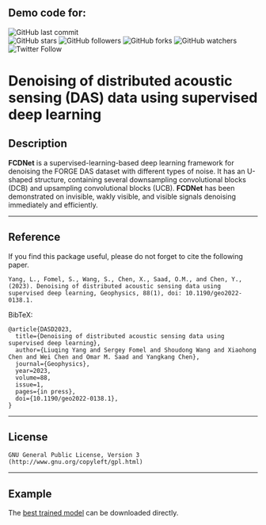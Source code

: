 ## Demo code for:


![GitHub last commit](https://img.shields.io/github/last-commit/YangLiuqing-add/FCDNet?style=plastic)    
![GitHub stars](https://img.shields.io/github/stars/YangLiuqing-add/FCDNet?style=social)
![GitHub followers](https://img.shields.io/github/followers/FCDNet?style=social)
![GitHub forks](https://img.shields.io/github/forks/YangLiuqing-add/FCDNet?style=social)
![GitHub watchers](https://img.shields.io/github/watchers/YangLiuqing-add/FCDNet?style=social)
![Twitter Follow](https://img.shields.io/twitter/follow/YangLiuqing-add?style=social)

**Denoising of distributed acoustic sensing (DAS) data using supervised deep learning**
======

## Description

**FCDNet** is a supervised-learning-based deep learning framework for denoising the FORGE DAS dataset with different types of noise. It has an U-shaped structure, containing several downsampling convolutional blocks (DCB) and upsampling convolutional blocks (UCB). **FCDNet** has been demonstrated on invisible, wakly visible, and visible signals denoising immediately and efficiently. 

------------------- 
## Reference
If you find this package useful, please do not forget to cite the following paper.

    Yang, L., Fomel, S., Wang, S., Chen, X., Saad, O.M., and Chen, Y., (2023). Denoising of distributed acoustic sensing data using supervised deep learning, Geophysics, 88(1), doi: 10.1190/geo2022-0138.1.
    
BibTeX:
	
	@article{DASD2023,
	  title={Denoising of distributed acoustic sensing data using supervised deep learning},
	  author={Liuqing Yang and Sergey Fomel and Shoudong Wang and Xiaohong Chen and Wei Chen and Omar M. Saad and Yangkang Chen},
	  journal={Geophysics},
	  year=2023,
	  volume=88,
	  issue=1,
	  pages={in press},
	  doi={10.1190/geo2022-0138.1},
	}
	
-------------------   
## License
    GNU General Public License, Version 3
    (http://www.gnu.org/copyleft/gpl.html)  
  
-------------------   
## Example
   The [best trained model](https://github.com/YangLiuqing-add/DAS-FCDNet/releases/tag/best_model) can be downloaded directly.
   
 
 
  
  
  
  
  
